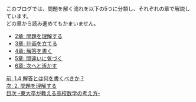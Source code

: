 <!--
1.5 問題を解く流れ -元東大生が教える高校数学の考え方-
-->
このブログでは、問題を解く流れを以下の5つに分類し、それぞれの章で解説しています。  
どの章から読み進めてもかまいません。

- [2章: 問題を理解する](http://tarukosu.hatenablog.com/entry/2016/07/09/182544)
- [3章: 計画を立てる](http://tarukosu.hatenablog.com/entry/2016/07/24/174517)
- [4章: 解答を書く](http://tarukosu.hatenablog.com/entry/2016/07/25/203416)
- [5章: 間違いに気づく](http://tarukosu.hatenablog.com/entry/2016/09/23/170642)
- [6章: 次へと活かす](http://tarukosu.hatenablog.com/entry/2016/09/24/092415)

[前: 1.4 解答とは何を書くべきか？](http://tarukosu.hatenablog.com/entry/2016/07/09/103941)  
[次: 2. 問題を理解する](http://tarukosu.hatenablog.com/entry/2016/07/09/182544)  
[目次 -東大卒が教える高校数学の考え方-](http://tarukosu.hatenablog.com/entry/2016/07/08/123511)  
